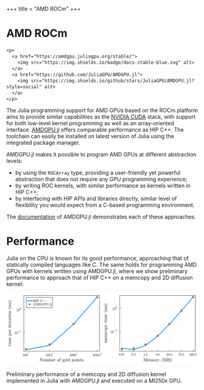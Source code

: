 +++
title = "AMD ROCm"
+++

# AMD ROCm

~~~
<p>
  <a href="https://amdgpu.juliagpu.org/stable/">
    <img src="https://img.shields.io/badge/docs-stable-blue.svg" alt>
  </a>
  <a href="https://github.com/JuliaGPU/AMDGPU.jl">
    <img src="https://img.shields.io/github/stars/JuliaGPU/AMDGPU.jl?style=social" alt>
  </a>
</p>
~~~

The Julia programming support for AMD GPUs based on the ROCm platform aims to
provide similar capabilities as the [NVIDIA CUDA](/cuda/) stack, with support
for both low-level kernel programming as well as an array-oriented interface.
[AMDGPU.jl](https://github.com/JuliaGPU/AMDGPU.jl) offers comparable performance
as HIP C++. The toolchain can easily be installed on latest version of Julia 
using the integrated package manager.

AMDGPU.jl makes it possible to program AMD GPUs at different abstraction levels:

- by using the `ROCArray` type, providing a user-friendly yet powerful abstraction
  that does not require any GPU programming experience;
- by writing ROC kernels, with similar performance as kernels written in HIP C++;
- by interfacing with HIP APIs and libraries directly, similar level of flexibility
  you would expect from a C-based programming environment.

The [documentation](https://amdgpu.juliagpu.org/stable/) of AMDGPU.jl demonstrates
each of these approaches.

# Performance

Julia on the CPU is known for its good performance, approaching that of statically
compiled languages like C. The same holds for programming AMD GPUs with kernels
written using AMDGPU.jl, where we show preliminary performance to approach that of
HIP C++ on a memcopy and 2D diffusion kernel:

<div class="card mb-3">
  <a href="/assets/img/amdgpu-performance.png">
    <img src="/assets/img/amdgpu-performance.png" class=card-img-top alt>
  </a>
  <div class=card-body>
    <p class=card-text>
      Preliminary performance of a memcopy and 2D diffusion kernel implemented in
      Julia with AMDGPU.jl and executed on a MI250x GPU.
    </p>
  </div>
</div>

